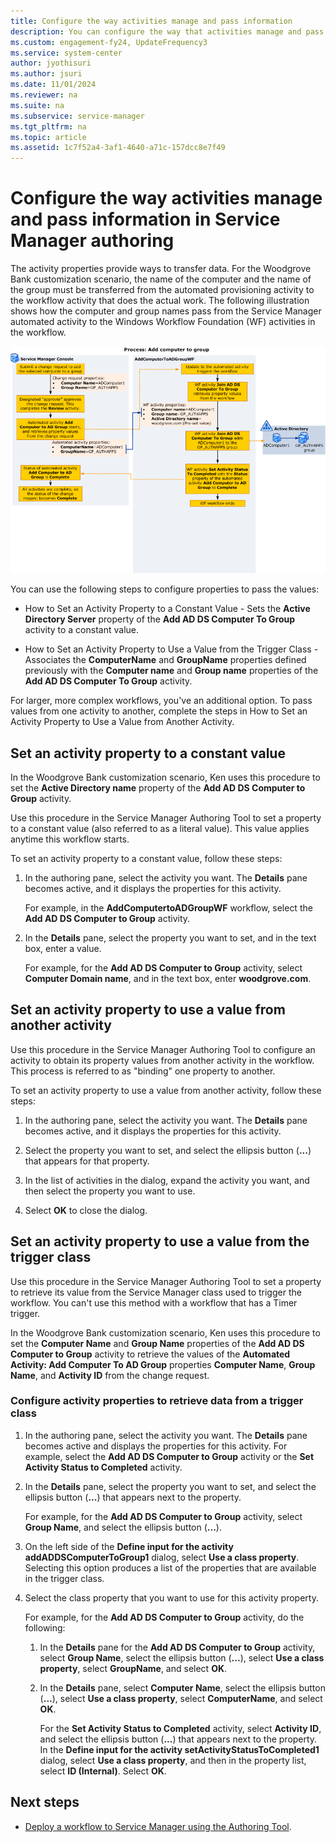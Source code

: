 ```yaml
---
title: Configure the way activities manage and pass information
description: You can configure the way that activities manage and pass information in Service Manager authoring.
ms.custom: engagement-fy24, UpdateFrequency3
ms.service: system-center
author: jyothisuri
ms.author: jsuri
ms.date: 11/01/2024
ms.reviewer: na
ms.suite: na
ms.subservice: service-manager
ms.tgt_pltfrm: na
ms.topic: article
ms.assetid: 1c7f52a4-3af1-4640-a71c-157dcc8e7f49
---
```


# Configure the way activities manage and pass information in Service Manager authoring



The activity properties provide ways to transfer data. For the Woodgrove Bank customization scenario, the name of the computer and the name of the group must be transferred from the automated provisioning activity to the workflow activity that does the actual work. The following illustration shows how the computer and group names pass from the Service Manager automated activity to the Windows Workflow Foundation (WF) activities in the workflow.

![Diagram showing the Process: Add computer to group.](./media/configure-activities-information/author-examplewf_function.png)

You can use the following steps to configure properties to pass the values:

- How to Set an Activity Property to a Constant Value - Sets the **Active Directory Server** property of the **Add AD DS Computer To Group** activity to a constant value.

- How to Set an Activity Property to Use a Value from the Trigger Class - Associates the **ComputerName** and **GroupName** properties defined previously with the **Computer name** and **Group name** properties of the **Add AD DS Computer To Group** activity.

For larger, more complex workflows, you've an additional option. To pass values from one activity to another, complete the steps in How to Set an Activity Property to Use a Value from Another Activity.

## Set an activity property to a constant value

In the Woodgrove Bank customization scenario, Ken uses this procedure to set the **Active Directory name** property of the **Add AD DS Computer to Group** activity.

Use this procedure in the Service Manager Authoring Tool to set a property to a constant value (also referred to as a literal value). This value applies anytime this workflow starts.

To set an activity property to a constant value, follow these steps:

1. In the authoring pane, select the activity you want. The **Details** pane becomes active, and it displays the properties for this activity.

    For example, in the **AddComputertoADGroupWF** workflow, select the **Add AD DS Computer to Group** activity.

2. In the **Details** pane, select the property you want to set, and in the text box, enter a value.

    For example, for the **Add AD DS Computer to Group** activity, select **Computer Domain name**, and in the text box, enter **woodgrove.com**.

## Set an activity property to use a value from another activity

Use this procedure in the Service Manager Authoring Tool to configure an activity to obtain its property values from another activity in the workflow. This process is referred to as "binding" one property to another.

To set an activity property to use a value from another activity, follow these steps:

1. In the authoring pane, select the activity you want. The **Details** pane becomes active, and it displays the properties for this activity.

2. Select the property you want to set, and select the ellipsis button (**...**) that appears for that property.

3. In the list of activities in the dialog, expand the activity you want, and then select the property you want to use.

4. Select **OK** to close the dialog.

## Set an activity property to use a value from the trigger class

Use this procedure in the Service Manager Authoring Tool to set a property to retrieve its value from the Service Manager class used to trigger the workflow. You can't use this method with a workflow that has a Timer trigger.

In the Woodgrove Bank customization scenario, Ken uses this procedure to set the **Computer Name** and **Group Name** properties of the **Add AD DS Computer to Group** activity to retrieve the values of the **Automated Activity: Add Computer To AD Group** properties **Computer Name**, **Group Name**, and **Activity ID** from the change request.

### Configure activity properties to retrieve data from a trigger class

1. In the authoring pane, select the activity you want. The **Details** pane becomes active and displays the properties for this activity. For example, select the **Add AD DS Computer to Group** activity or the **Set Activity Status to Completed** activity.

2. In the **Details** pane, select the property you want to set, and select the ellipsis button (**...**) that appears next to the property.

    For example, for the **Add AD DS Computer to Group** activity, select **Group Name**, and select the ellipsis button (**...**).

3. On the left side of the **Define input for the activity addADDSComputerToGroup1** dialog, select **Use a class property**. Selecting this option produces a list of the properties that are available in the trigger class.

4. Select the class property that you want to use for this activity property.

    For example, for the **Add AD DS Computer to Group** activity, do the following:

   1. In the **Details** pane for the **Add AD DS Computer to Group** activity, select **Group Name**, select the ellipsis button (**...**), select **Use a class property**, select **GroupName**, and select **OK**.

   2. In the **Details** pane, select **Computer Name**, select the ellipsis button (**...**), select **Use a class property**, select **ComputerName**, and select **OK**.

      For the **Set Activity Status to Completed** activity, select **Activity ID**, and select the ellipsis button (**...**) that appears next to the property. In the **Define input for the activity setActivityStatusToCompleted1** dialog, select **Use a class property**, and then in the property list, select **ID (Internal)**. Select **OK**.

## Next steps

- [Deploy a workflow to Service Manager using the Authoring Tool](deploy-workflow.md).
